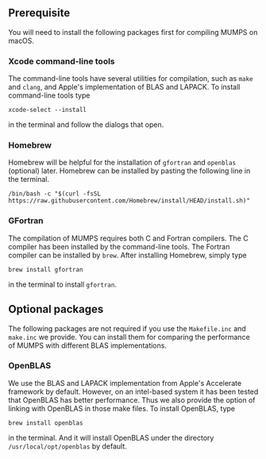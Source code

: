 ## Prerequisite 

You will need to install the following packages first for compiling MUMPS on macOS.

### Xcode command-line tools

The command-line tools have several utilities for compilation, such as <code>make</code> and <code>clang</code>, and Apple's implementation of BLAS and LAPACK. To install command-line tools type

```
xcode-select --install
```
in the terminal and follow the dialogs that open.

### Homebrew

Homebrew will be helpful for the installation of <code>gfortran</code> and <code>openblas</code> (optional) later. Homebrew can be installed by pasting the following line in the terminal.

```
/bin/bash -c "$(curl -fsSL https://raw.githubusercontent.com/Homebrew/install/HEAD/install.sh)"
```

### GFortran

The compilation of MUMPS requires both C and Fortran compilers. The C compiler has been installed by the command-line tools. The Fortran compiler can be installed by <code>brew</code>. After installing Homebrew, simply type 

```
brew install gfortran
```

in the terminal to install <code>gfortran</code>.

## Optional packages

The following packages are not required if you use the <code>Makefile.inc</code> and <code>make.inc</code> we provide. You can install them for comparing the performance of MUMPS with different BLAS implementations.

### OpenBLAS

We use the BLAS and LAPACK implementation from Apple's Accelerate framework by default. However, on an intel-based system it has been tested that OpenBLAS has better performance. Thus we also provide the option of linking with OpenBLAS in those make files. To install OpenBLAS, type

```
brew install openblas
```
in the terminal. And it will install OpenBLAS under the directory <code>/usr/local/opt/openblas</code> by default.
